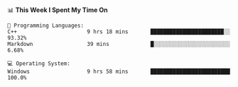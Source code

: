 
<!--START_SECTION:waka-->
📊 **This Week I Spent My Time On** 

```text
💬 Programming Languages: 
C++                      9 hrs 18 mins       ███████████████████████░░   93.32% 
Markdown                 39 mins             █░░░░░░░░░░░░░░░░░░░░░░░░   6.68%

💻 Operating System: 
Windows                  9 hrs 58 mins       █████████████████████████   100.0%

```


<!--END_SECTION:waka-->

